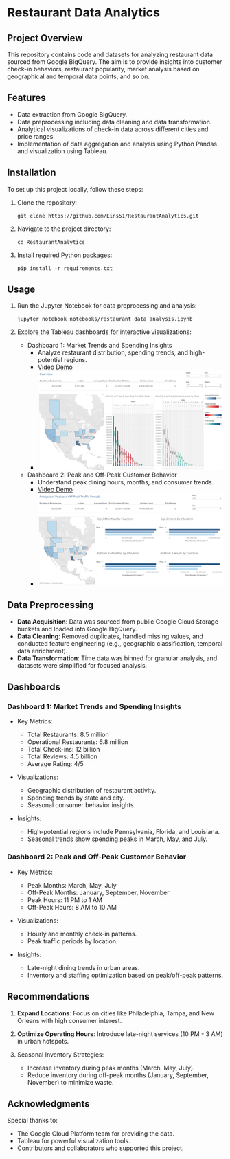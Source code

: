 # Restaurant Data Analytics

## Project Overview
This repository contains code and datasets for analyzing restaurant data sourced from Google BigQuery. The aim is to provide insights into customer check-in behaviors, restaurant popularity, market analysis based on geographical and temporal data points, and so on.

## Features
- Data extraction from Google BigQuery.
- Data preprocessing including data cleaning and data transformation.
- Analytical visualizations of check-in data across different cities and price ranges.
- Implementation of data aggregation and analysis using Python Pandas and visualization using Tableau.

## Installation
To set up this project locally, follow these steps:

1. Clone the repository:

   ```
   git clone https://github.com/Eins51/RestaurantAnalytics.git
   ```

2. Navigate to the project directory:

   ```
   cd RestaurantAnalytics
   ```

3. Install required Python packages:

   ```
   pip install -r requirements.txt
   ```

## Usage
1. Run the Jupyter Notebook for data preprocessing and analysis:

   ```
   jupyter notebook notebooks/restaurant_data_analysis.ipynb
   ```

2. Explore the Tableau dashboards for interactive visualizations:

   - Dashboard 1: Market Trends and Spending Insights
     - Analyze restaurant distribution, spending trends, and high-potential regions.
     - [Video Demo](https://github.com/Eins51/RestaurantAnalytics/blob/main/tableau/videos/market_trends_and_spending_insights.mp4)
     - ![Dashboard 1 Preview](https://github.com/Eins51/RestaurantAnalytics/blob/master/tableau/screenshots/overview1.png)
   - Dashboard 2: Peak and Off-Peak Customer Behavior
     - Understand peak dining hours, months, and consumer trends.
     - [Video Demo](https://github.com/Eins51/RestaurantAnalytics/blob/master/tableau/videos/peak_and_off-Peak_customer_behavior.mp4)
     - ![Dashboard 2 Preview](https://github.com/Eins51/RestaurantAnalytics/blob/master/tableau/screenshots/overview3.png)

## Data Preprocessing

- **Data Acquisition**: Data was sourced from public Google Cloud Storage buckets and loaded into Google BigQuery.
- **Data Cleaning**: Removed duplicates, handled missing values, and conducted feature engineering (e.g., geographic classification, temporal data enrichment).
- **Data Transformation**: Time data was binned for granular analysis, and datasets were simplified for focused analysis.

## Dashboards

### Dashboard 1: Market Trends and Spending Insights

- Key Metrics:

  - Total Restaurants: 8.5 million
  - Operational Restaurants: 6.8 million
  - Total Check-ins: 12 billion
  - Total Reviews: 4.5 billion
  - Average Rating: 4/5

- Visualizations:

  - Geographic distribution of restaurant activity.
  - Spending trends by state and city.
  - Seasonal consumer behavior insights.

- Insights:

  - High-potential regions include Pennsylvania, Florida, and Louisiana.
  - Seasonal trends show spending peaks in March, May, and July.

### Dashboard 2: Peak and Off-Peak Customer Behavior

- Key Metrics:

  - Peak Months: March, May, July
  - Off-Peak Months: January, September, November
  - Peak Hours: 11 PM to 1 AM
  - Off-Peak Hours: 8 AM to 10 AM

- Visualizations:

  - Hourly and monthly check-in patterns.
  - Peak traffic periods by location.

- Insights:

  - Late-night dining trends in urban areas.
  - Inventory and staffing optimization based on peak/off-peak patterns.

## Recommendations

1. **Expand Locations**: Focus on cities like Philadelphia, Tampa, and New Orleans with high consumer interest.

2. **Optimize Operating Hours**: Introduce late-night services (10 PM - 3 AM) in urban hotspots.

3. Seasonal Inventory Strategies:

   - Increase inventory during peak months (March, May, July).
   - Reduce inventory during off-peak months (January, September, November) to minimize waste.

## Acknowledgments

Special thanks to:

- The Google Cloud Platform team for providing the data.
- Tableau for powerful visualization tools.
- Contributors and collaborators who supported this project.

